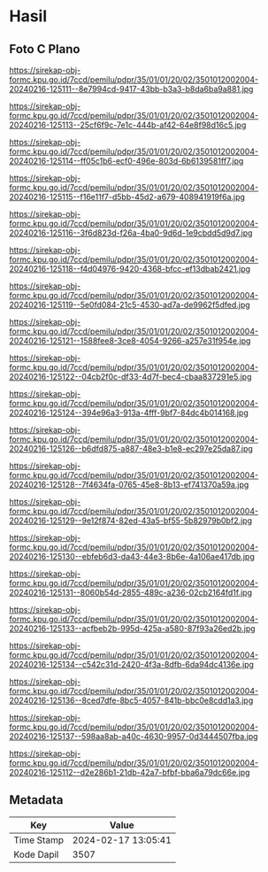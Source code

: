 # Hasil

## Foto C Plano

https://sirekap-obj-formc.kpu.go.id/7ccd/pemilu/pdpr/35/01/01/20/02/3501012002004-20240216-125111--8e7994cd-9417-43bb-b3a3-b8da6ba9a881.jpg

https://sirekap-obj-formc.kpu.go.id/7ccd/pemilu/pdpr/35/01/01/20/02/3501012002004-20240216-125113--25cf6f9c-7e1c-444b-af42-64e8f98d16c5.jpg

https://sirekap-obj-formc.kpu.go.id/7ccd/pemilu/pdpr/35/01/01/20/02/3501012002004-20240216-125114--ff05c1b6-ecf0-496e-803d-6b6139581ff7.jpg

https://sirekap-obj-formc.kpu.go.id/7ccd/pemilu/pdpr/35/01/01/20/02/3501012002004-20240216-125115--f16e11f7-d5bb-45d2-a679-408941919f6a.jpg

https://sirekap-obj-formc.kpu.go.id/7ccd/pemilu/pdpr/35/01/01/20/02/3501012002004-20240216-125116--3f6d823d-f26a-4ba0-9d6d-1e9cbdd5d9d7.jpg

https://sirekap-obj-formc.kpu.go.id/7ccd/pemilu/pdpr/35/01/01/20/02/3501012002004-20240216-125118--f4d04976-9420-4368-bfcc-ef13dbab2421.jpg

https://sirekap-obj-formc.kpu.go.id/7ccd/pemilu/pdpr/35/01/01/20/02/3501012002004-20240216-125119--5e0fd084-21c5-4530-ad7a-de9962f5dfed.jpg

https://sirekap-obj-formc.kpu.go.id/7ccd/pemilu/pdpr/35/01/01/20/02/3501012002004-20240216-125121--1588fee8-3ce8-4054-9266-a257e31f954e.jpg

https://sirekap-obj-formc.kpu.go.id/7ccd/pemilu/pdpr/35/01/01/20/02/3501012002004-20240216-125122--04cb2f0c-df33-4d7f-bec4-cbaa837291e5.jpg

https://sirekap-obj-formc.kpu.go.id/7ccd/pemilu/pdpr/35/01/01/20/02/3501012002004-20240216-125124--394e96a3-913a-4fff-9bf7-84dc4b014168.jpg

https://sirekap-obj-formc.kpu.go.id/7ccd/pemilu/pdpr/35/01/01/20/02/3501012002004-20240216-125126--b6dfd875-a887-48e3-b1e8-ec297e25da87.jpg

https://sirekap-obj-formc.kpu.go.id/7ccd/pemilu/pdpr/35/01/01/20/02/3501012002004-20240216-125128--7f4634fa-0765-45e8-8b13-ef741370a59a.jpg

https://sirekap-obj-formc.kpu.go.id/7ccd/pemilu/pdpr/35/01/01/20/02/3501012002004-20240216-125129--9e12f874-82ed-43a5-bf55-5b82979b0bf2.jpg

https://sirekap-obj-formc.kpu.go.id/7ccd/pemilu/pdpr/35/01/01/20/02/3501012002004-20240216-125130--ebfeb6d3-da43-44e3-8b6e-4a106ae417db.jpg

https://sirekap-obj-formc.kpu.go.id/7ccd/pemilu/pdpr/35/01/01/20/02/3501012002004-20240216-125131--8060b54d-2855-489c-a236-02cb2164fd1f.jpg

https://sirekap-obj-formc.kpu.go.id/7ccd/pemilu/pdpr/35/01/01/20/02/3501012002004-20240216-125133--acfbeb2b-995d-425a-a580-87f93a26ed2b.jpg

https://sirekap-obj-formc.kpu.go.id/7ccd/pemilu/pdpr/35/01/01/20/02/3501012002004-20240216-125134--c542c31d-2420-4f3a-8dfb-6da94dc4136e.jpg

https://sirekap-obj-formc.kpu.go.id/7ccd/pemilu/pdpr/35/01/01/20/02/3501012002004-20240216-125136--8ced7dfe-8bc5-4057-841b-bbc0e8cdd1a3.jpg

https://sirekap-obj-formc.kpu.go.id/7ccd/pemilu/pdpr/35/01/01/20/02/3501012002004-20240216-125137--598aa8ab-a40c-4630-9957-0d3444507fba.jpg

https://sirekap-obj-formc.kpu.go.id/7ccd/pemilu/pdpr/35/01/01/20/02/3501012002004-20240216-125112--d2e286b1-21db-42a7-bfbf-bba6a79dc66e.jpg


## Metadata

| Key        | Value               |
| ---------- | ------------------- |
| Time Stamp | 2024-02-17 13:05:41 |
| Kode Dapil | 3507                |



